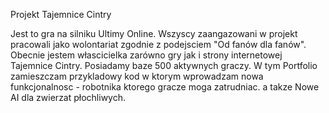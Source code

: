 Projekt Tajemnice Cintry

Jest to gra na silniku Ultimy Online. Wszyscy zaangazowani w projekt pracowali jako wolontariat zgodnie z podejsciem "Od fanów dla fanów".
Obecnie jestem włascicielka zarówno gry jak i strony internetowej Tajemnice Cintry. Posiadamy baze 500 aktywnych graczy.
W tym Portfolio zamieszczam przykladowy kod w ktorym wprowadzam nowa funkcjonalnosc - robotnika ktorego gracze moga zatrudniac.
a takze Nowe AI dla zwierzat płochliwych.
